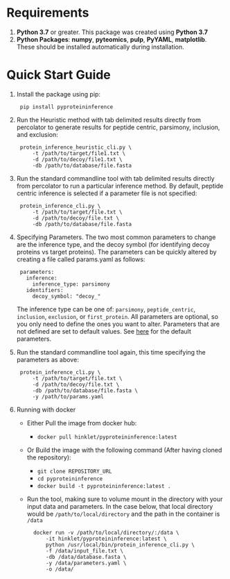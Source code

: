 # Requirements

1. __Python 3.7__ or greater. This package was created using __Python 3.7__
2. __Python Packages__:
   __numpy__, __pyteomics__, __pulp__, __PyYAML__, __matplotlib__. These should be installed automatically during installation.
		
# Quick Start Guide
1. Install the package using pip:
   
		pip install pyproteininference
   
2. Run the Heuristic method with tab delimited results directly from percolator to generate results for peptide centric, parsimony, inclusion, and exclusion:

		protein_inference_heuristic_cli.py \
			-t /path/to/target/file1.txt \
			-d /path/to/decoy/file1.txt \
			-db /path/to/database/file.fasta 

3. Run the standard commandline tool with tab delimited results directly from percolator to run a particular inference method. By default, peptide centric inference is selected if a parameter file is not specified:

		protein_inference_cli.py \
			-t /path/to/target/file.txt \
			-d /path/to/decoy/file.txt \
			-db /path/to/database/file.fasta 

4. Specifying Parameters. 
The two most common parameters to change are the inference type, and the decoy symbol (for identifying decoy proteins vs target proteins).
The parameters can be quickly altered by creating a file called params.yaml as follows:

		parameters:
		  inference:
			inference_type: parsimony
		  identifiers:
			decoy_symbol: "decoy_"

	The inference type can be one of: `parsimony`, `peptide_centric`, `inclusion`, `exclusion`, or `first_protein`.
	All parameters are optional, so you only need to define the ones you want to alter. Parameters that are not defined are set to default values.
	See [here](parameters.md#default-parameters) for the default parameters.

5. Run the standard commandline tool again, this time specifying the parameters as above:
		
		protein_inference_cli.py \
			-t /path/to/target/file.txt \
			-d /path/to/decoy/file.txt \
			-db /path/to/database/file.fasta \
			-y /path/to/params.yaml

6. Running with docker
	
	- Either Pull the image from docker hub:
		- `docker pull hinklet/pyproteininference:latest`
	- Or Build the image with the following command (After having cloned the repository):
	  	- `git clone REPOSITORY_URL`
	  	- `cd pyproteininference`
		- `docker build -t pyproteininference:latest .`
	- Run the tool, making sure to volume mount in the directory with your input data and parameters. In the case below, that local directory would be `/path/to/local/directory` and the path in the container is `/data`

			docker run -v /path/to/local/directory/:/data \
				-it hinklet/pyproteininference:latest \
				python /usr/local/bin/protein_inference_cli.py \
				-f /data/input_file.txt \
				-db /data/database.fasta \
				-y /data/parameters.yaml \
				-o /data/
	